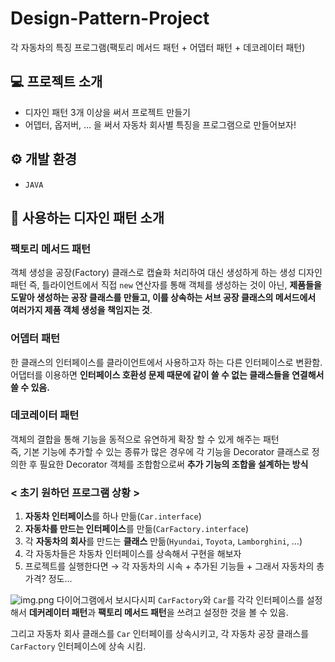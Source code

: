 # Design-Pattern-Project
각 자동차의 특징 프로그램(팩토리 메서드 패턴 + 어뎁터 패턴 + 데코레이터 패턴)

## 💻 프로젝트 소개
- 디자인 패턴 3개 이상을 써서 프로젝트 만들기
- 어뎁터, 옵저버, ... 을 써서 자동차 회사별 특징을 프로그램으로 만들어보자!

## ⚙️ 개발 환경
- `JAVA`

## 🎨 사용하는 디자인 패턴 소개
### 팩토리 메서드 패턴
객체 생성을 공장(Factory) 클래스로 캡슐화 처리하여 대신 생성하게 하는 생성 디자인 패턴
즉, 틀라이언트에서 직접 `new` 연산자를 통해 객체를 생성하는 것이 아닌, **제품들을 도맡아 생성하는 공장 클래스를 만들고,
이를 상속하는 서브 공장 클래스의 메서드에서 여러가지 제품 객체 생성을 책임지는 것**.

### 어뎁터 패턴
한 클래스의 인터페이스를 클라이언트에서 사용하고자 하는 다른 인터페이스로 변환함.<br>
어댑터를 이용하면 **인터페이스 호환성 문제 때문에 같이 쓸 수 없는 클래스들을 연결해서 쓸 수 있음.**

### 데코레이터 패턴
객체의 결합을 통해 기능을 동적으로 유연하게 확장 할 수 있게 해주는 패턴<br>
즉, 기본 기능에 추가할 수 있는 종류가 많은 경우에 각 기능을 Decorator 클래스로 정의한 후 필요한 Decorator
객체를 조합함으로써 **추가 기능의 조합을 설계하는 방식**

###
### < 초기 원하던 프로그램 상황 >
1. **자동차 인터페이스**를 하나 만듦(`Car.interface`)
2. **자동차를 만드는 인터페이스**를 만듦(`CarFactory.interface`)
3. 각 **자동차의 회사**를 만드는 **클래스** 만듦(`Hyundai`, `Toyota`, `Lamborghini`, …)
4. 각 자동차들은 차동차 인터페이스를 상속해서 구현을 해보자
5. 프로젝트를 실행한다면 → 각 자동차의 시속 + 추가된 기능들 + 그래서 자동차의 총 가격? 정도...

![img.png](img.png)
다이어그램에서 보시다시피 `CarFactory`와 `Car`를 각각 인터페이스를 설정해서 **데커레이터
패턴**과 **팩토리 메서드 패턴**을 쓰려고 설정한 것을 볼 수 있음.<br>

그리고 자동차 회사 클래스를 `Car` 인터페이를 상속시키고, 각 자동차 공장 클래스를 `CarFactory` 인터페이스에 상속 시킴.